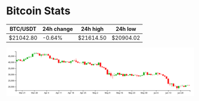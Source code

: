 # Bitcoin Stats

BTC/USDT|24h change|24h high|24h low|
|---|---|---|---|
|$21042.80|-0.64%|$21614.50|$20904.02|

<img src="./chart.svg">
